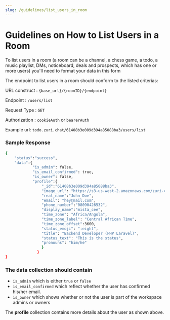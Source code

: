 ```yaml
---
slug: /guidelines/list_users_in_room
---
```


# Guidelines on How to List Users in a Room

To list users in a room (a room can be a channel, a chess game, a todo, a music playlist, DMs, noticeboard, deals and prospects, which has one or more users) you'll need to format your data in this form

The endpoint to list users in a room should conform to the listed criterias:

URL construct : `{base_url}/{roomID}/{endpoint}`

Endpoint : `/users/list`

Request Type : `GET`

Authorization : `cookieAuth` or `bearerAuth`

Example url: `todo.zuri.chat/61408b3e009d394a85088ba3/users/list`

### Sample Response

```sh
{
    "status":"success",
    "data":{
            "is_admin": false,
            "is_email_confirmed": true,
            "is_owner": false,
            "profile":{
                "_id":"61408b3e009d394a85088ba3",
                "image_url": "https://s3-us-west-2.amazonaws.com/zuri-chat-files/avatars/2021-10-04/2566250100772_68d40fb61b6cf9a43e3c_original.jpg",
                "real_name":"John Doe",
                "email": "hey@mail.com",
                "phone_number":"08090426532",
                "display_name":"mista_cee",
                "time_zone": "Africa/Angola",
                "time_zone_label": "Central African Time",
                "time_zone_offset":3600,
                "status_emoji": ":eight",
                "title": "Backend Developer (PHP Laravel)",
                "status_text": "This is the status",
                "pronouns": "him/he"
                }
           	  }
}
```

### The **data** collection should contain

- `is_admin` which is either `true` or `false`
- `is_email_confirmed` which reflect whether the user has confirmed his/her email.
- `is_owner` which shows whether or not the user is part of the workspace admins or owners

The **profile** collection contains more details about the user as shown above.
